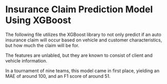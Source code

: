# Insurance Claim Prediction Model Using XGBoost

The following file utilizes the XGBoost library to not only predict if an auto insurance claim will occur based on vehicle and customer characteristics, but how much the claim will be for.

The features are unlabled, but they are known to consist of client and vehicle information.

In a tournament of nine teams, this model came in first place, yielding an MAE of around 100, and an F1 score of around 51.

